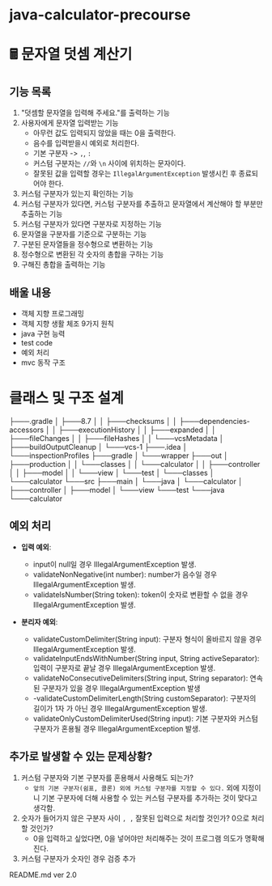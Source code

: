 # java-calculator-precourse


# 🖩 문자열 덧셈 계산기


## 기능 목록


1. "덧셈할 문자열을 입력해 주세요."를 출력하는 기능
2. 사용자에게 문자열 입력받는 기능
    - 아무런 값도 입력되지 않았을 때는 0을 출력한다.
    - 음수를 입력받을시 예외로 처리한다.
    - 기본 구분자 -> `,`, `:`
    - 커스텀 구분자는 `//`와 `\n` 사이에 위치하는 문자이다.
    - 잘못된 값을 입력할 경우는 `IllegalArgumentException` 발생시킨 후 종료되어야 한다.
3. 커스텀 구분자가 있는지 확인하는 기능
4. 커스텀 구분자가 있다면, 커스텀 구분자를 추출하고 문자열에서 계산해야 할 부분만 추출하는 기능
5. 커스텀 구분자가 있다면 구분자로 지정하는 기능
7. 문자열을 구분자를 기준으로 구분하는 기능
8. 구분된 문자열들을 정수형으로 변환하는 기능
9. 정수형으로 변환된 각 숫자의 총합을 구하는 기능
10. 구해진 총합을 출력하는 기능


## 배울 내용


- 객체 지향 프로그래밍
- 객체 지향 생활 체조 9가지 원칙
- java 구현 능력
- test code
- 예외 처리
- mvc 동작 구조


# 클래스 및 구조 설계

├───.gradle
│   ├───8.7
│   │   ├───checksums
│   │   ├───dependencies-accessors
│   │   ├───executionHistory
│   │   ├───expanded
│   │   ├───fileChanges
│   │   ├───fileHashes
│   │   └───vcsMetadata
│   ├───buildOutputCleanup
│   └───vcs-1
├───.idea
│   └───inspectionProfiles
├───gradle
│   └───wrapper
├───out
│   ├───production
│   │   └───classes
│   │       └───calculator
│   │           ├───controller
│   │           ├───model
│   │           └───view
│   └───test
│       └───classes
│           └───calculator
└───src
    ├───main
    │   └───java
    │       └───calculator
    │           ├───controller
    │           ├───model
    │           └───view
    └───test
        └───java
            └───calculator



## 예외 처리


- **입력 예외**:
    - input이 null일 경우 IllegalArgumentException 발생.
    - validateNonNegative(int number): number가 음수일 경우 IllegalArgumentException 발생.
    - validateIsNumber(String token): token이 숫자로 변환할 수 없을 경우 IllegalArgumentException 발생.

- **분리자 예외**:
    - validateCustomDelimiter(String input): 구분자 형식이 올바르지 않을 경우 IllegalArgumentException 발생.
    - validateInputEndsWithNumber(String input, String activeSeparator): 입력이 구분자로 끝날 경우 IllegalArgumentException 발생.
    - validateNoConsecutiveDelimiters(String input, String separator): 연속된 구분자가 있을 경우 IllegalArgumentException 발생
    - -validateCustomDelimiterLength(String customSeparator): 구분자의 길이가 1자 가 아닌 경우 IllegalArgumentException 발생.
    - validateOnlyCustomDelimiterUsed(String input): 기본 구분자와 커스텀 구분자가 혼용될 경우 IllegalArgumentException 발생.

## 추가로 발생할 수 있는 문제상황?


1. 커스텀 구분자와 기본 구분자를 혼용해서 사용해도 되는가?
    - `앞의 기본 구분자(쉼표, 콜론) 외에 커스텀 구분자를 지정할 수 있다.` 외에 지정이니 기본 구분자에 더해 사용할 수 있는 커스텀 구분자를 추가하는 것이 맞다고 생각함.
2. 숫자가 들어가지 않은 구분자 사이 `, ,` 잘못된 입력으로 처리할 것인가? 0으로 처리할 것인가?
    - 0을 입력하고 싶었다면, 0을 넣어야만 처리해주는 것이 프로그램 의도가 명확해진다.
3. 커스텀 구분자가 숫자인 경우 검증 추가

README.md ver 2.0
